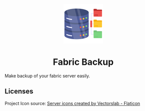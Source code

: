 <center>
    <img width="128" height="128" alt="fabric backup icon" src="./src/main/resources/assets/icon.png"/>
    <h1>Fabric Backup</h1>
</center>

Make backup of your fabric server easily.

## Licenses
Project Icon source: [Server icons created by Vectorslab - Flaticon](https://www.flaticon.com/free-icons/server)